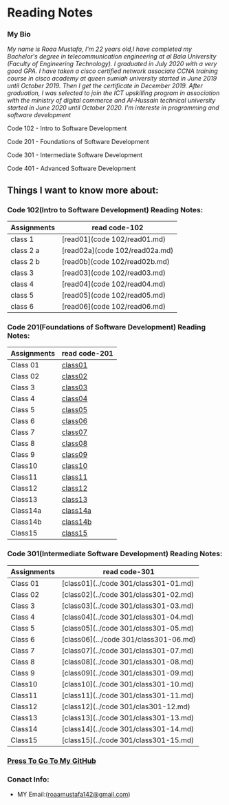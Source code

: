 
# Reading Notes
###  My Bio
*My name is Roaa Mustafa, I'm 22 years old,I have completed my Bachelor's degree in telecommunication engineering at al Bala University (Faculty of Engineering Technology).
I graduated in July 2020 with a very good GPA.
I have taken a cisco certified network associate CCNA training course in cisco academy at queen sumiah university started in June 2019 until October 2019. Then I get the certificate in December 2019.
After graduation, I was selected to join the ICT upskilling program in association with the ministry of digital commerce and Al-Hussain technical university started in June 2020 until October 2020.
I'm intereste in programming and software development*

Code 102 - Intro to Software Development

Code 201 - Foundations of Software Development

Code 301 - Intermediate Software Development

Code 401 - Advanced Software Development

## Things I want to know more about:




### Code 102(Intro to Software Development) Reading Notes:

|Assignments |     read code-102    |                                                                                                                            
|----------- | ---------------------|                                                                                                                            
|class 1     | [read01](code 102/read01.md)  |                                                                                                                            
|class 2 a   | [read02a](code 102/read02a.md)|                                                                                                                            
|class 2 b   | [read0b](code 102/read02b.md) |                                                                                                                            
|class 3     | [read03](code 102/read03.md)  |                                                                                                                            
|class 4     | [read04](code 102/read04.md)  |                                                                                                                            
|class 5     | [read05](code 102/read05.md)  |                                                                                                                            
|class 6     | [read06](code 102/read06.md)  |                                                                                                                            

### Code 201(Foundations of Software Development) Reading Notes:

|Assignments |     read code-201      |                                                                                                                            
|----------- |------------------------|                                                                                                                            
|  Class 01  |[class01](../code201/class-01.md)  |                                                                                                                            
|  Class 02  |[class02](../code201/class02.md)   |                                                                                                                      
|  Class 3   |[class03](../code201/class-03.md)  |                                                                                                                      
|  Class 4   |[class04](../code201/class-04.md)  |                                                                                                                      
|  Class 5   |[class05](../code201/class-05.md)  |                                                                                                                      
|  Class 6   |[class06](../code201/class-06.md)  |                                                                                                                      
|  Class 7   |[class07](../code201/class-07.md)  |                                                                                                                      
|  Class 8   |[class08](../code201/class-08.md)  |                                                                                                                      
|  Class 9   |[class09](../code201/class-09.md)  |                                                                                                                      
|  Class10   |[class10](../code201/class-10.md)  |                                                                                                                      
|  Class11   |[class11](../code201/class-11.md)  |                                                                                                                      
|  Class12   |[class12](./code201/class-12.md)  |                                                                                                                      
|  Class13   |[class13](../code201/class-13.md)  |                                                                                                                      
|  Class14a  |[class14a](../code201/class-14a.md)|                                                                                                                      
|  Class14b  |[class14b](../code201/class-14b.md)|                                                                                                                      
|  Class15   |[class15](../code201/class-15.md)  |                                                                                                                      

### Code 301(Intermediate Software Development) Reading Notes:

|Assignments |     read code-301         |                                                                                                              
|----------- |---------------------------|                                                                                                               
|  Class 01  |[class01](../code 301/class301-01.md)  |                                                               
|  Class 02  |[class02](../code 301/class301-02.md)  |                                                                                                               
|  Class 3   |[class03](../code 301/class301-03.md)  |                                                                                                               
|  Class 4   |[class04](../code 301/class301-04.md)  |                                                                                                               
|  Class 5   |[class05](../code 301/class301-05.md)  |                                                                                                               
|  Class 6   |[class06](.../code 301/class301-06.md)  |                                                                                                               
|  Class 7   |[class07](../code 301/class301-07.md)  |                                                                                                                
|  Class 8   |[class08](../code 301/class301-08.md)  |                                                                                                                     
|  Class 9   |[class09](../code 301/class301-09.md)  |                                                                                                               
|  Class10   |[class10](../code 301/class301-10.md)  |                                                                                                
|  Class11   |[class11](../code 301/class301-11.md)  |                                                                                                               
|  Class12   |[class12](../code 301/clas301-12.md)   |                                                
|  Class13   |[class13](../code 301/class301-13.md)  |                                                                                                               
|  Class14   |[class14](../code 301/class301-14.md)  |                                                                                                               
|  Class15   |[class15](../code 301/class301-15.md)  |                                                                                                               

### [Press To Go To My GitHub](https://github.com/RoaaMustafa)

### Conact Info:
* MY Email:(roaamustafa142@gmail.com)


